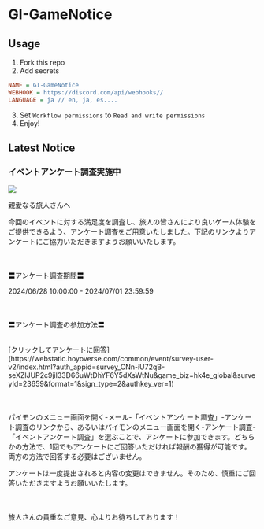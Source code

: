 # GI-GameNotice

## Usage
1. Fork this repo
2. Add secrets
```ini
NAME = GI-GameNotice
WEBHOOK = https://discord.com/api/webhooks//
LANGUAGE = ja // en, ja, es....
```
3. Set `Workflow permissions` to `Read and write permissions`
4. Enjoy!

## Latest Notice
<id latest="20604">
<start>

### イベントアンケート調査実施中
<img src="https://sdk.hoyoverse.com/upload/ann/2022/10/10/47f9be08cd62692ec57c96dae695c56e_1181992679182382373.jpg">
<p style="white-space: pre-wrap;">親愛なる旅人さんへ</p><p style="white-space: pre-wrap;">今回のイベントに対する満足度を調査し、旅人の皆さんにより良いゲーム体験をご提供できるよう、アンケート調査をご用意いたしました。下記のリンクよりアンケートにご協力いただきますようお願いいたします。</p><p style="white-space: pre-wrap; min-height: 1.5em;"></p><p style="white-space: pre-wrap;">〓アンケート調査期間〓</p><p style="white-space: pre-wrap;"><t class="t_gl">2024/06/28 10:00:00</t> - <t class="t_gl">2024/07/01 23:59:59</t></p><p style="white-space: pre-wrap; min-height: 1.5em;"></p><p style="white-space: pre-wrap;">〓アンケート調査の参加方法〓</p><p style="white-space: pre-wrap;">
[クリックしてアンケートに回答](https://webstatic.hoyoverse.com/common/event/survey-user-v2/index.html?auth_appid=survey_CNn-iU72qB-seXZlJUP2c9jil33D66uWtDhYF6Y5dXsWtNu&game_biz=hk4e_global&surveyId=23659&format=1&sign_type=2&authkey_ver=1)
</p><p style="white-space: pre-wrap; min-height: 1.5em;"></p><p style="white-space: pre-wrap;">パイモンのメニュー画面を開く-メール-「イベントアンケート調査」-アンケート調査のリンクから、あるいはパイモンのメニュー画面を開く-アンケート調査-「イベントアンケート調査」を選ぶことで、アンケートに参加できます。どちらかの方法で、1回でもアンケートにご回答いただければ報酬の獲得が可能です。両方の方法で回答する必要はございません。</p><p style="white-space: pre-wrap;">アンケートは一度提出されると内容の変更はできません。そのため、慎重にご回答いただきますようお願いいたします。</p><p style="white-space: pre-wrap; min-height: 1.5em;"></p><p style="white-space: pre-wrap;">旅人さんの貴重なご意見、心よりお待ちしております！</p>

<end>
